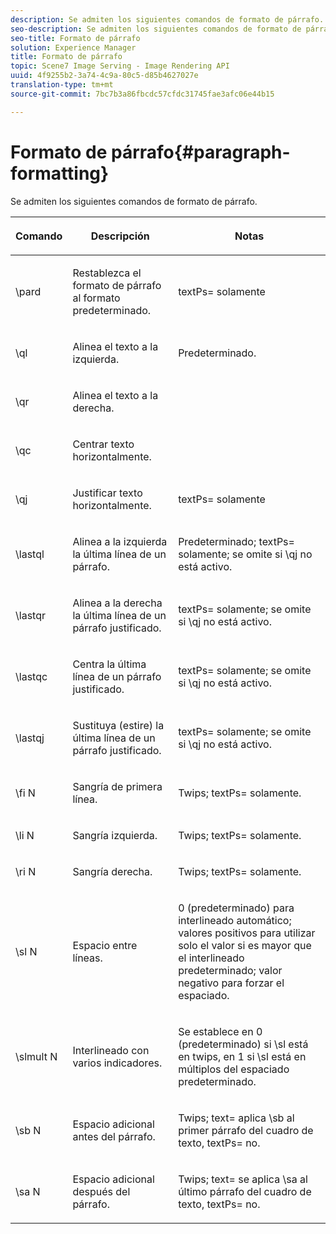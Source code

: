 ```yaml
---
description: Se admiten los siguientes comandos de formato de párrafo.
seo-description: Se admiten los siguientes comandos de formato de párrafo.
seo-title: Formato de párrafo
solution: Experience Manager
title: Formato de párrafo
topic: Scene7 Image Serving - Image Rendering API
uuid: 4f9255b2-3a74-4c9a-80c5-d85b4627027e
translation-type: tm+mt
source-git-commit: 7bc7b3a86fbcdc57cfdc31745fae3afc06e44b15

---
```



# Formato de párrafo{#paragraph-formatting}

Se admiten los siguientes comandos de formato de párrafo.

<table id="table_5DD044E1C0614A29A2413557DF57197D"> 
 <thead> 
  <tr> 
   <th class="entry"> <p>Comando </p> </th> 
   <th class="entry"> <p>Descripción </p> </th> 
   <th class="entry"> <p>Notas </p> </th> 
  </tr> 
 </thead>
 <tbody> 
  <tr> 
   <td> <span class="codeph"> \pard </span> </td> 
   <td> <p>Restablezca el formato de párrafo al formato predeterminado. </p> </td> 
   <td> <p> <span class="codeph"> textPs= </span> solamente </p> </td> 
  </tr> 
  <tr> 
   <td> <span class="codeph"> \ql </span> </td> 
   <td> <p>Alinea el texto a la izquierda. </p> </td> 
   <td> <p>Predeterminado. </p> </td> 
  </tr> 
  <tr> 
   <td> <span class="codeph"> \qr </span> </td> 
   <td> <p>Alinea el texto a la derecha. </p> </td> 
   <td> <p> </p> </td> 
  </tr> 
  <tr> 
   <td> <span class="codeph"> \qc </span> </td> 
   <td> <p>Centrar texto horizontalmente. </p> </td> 
   <td> <p> </p> </td> 
  </tr> 
  <tr> 
   <td> <span class="codeph"> \qj </span> </td> 
   <td> <p>Justificar texto horizontalmente. </p> </td> 
   <td> <p> <span class="codeph"> textPs= </span> solamente </p> </td> 
  </tr> 
  <tr> 
   <td> <span class="codeph"> \lastql </span> </td> 
   <td> <p>Alinea a la izquierda la última línea de un párrafo. </p> </td> 
   <td> <p>Predeterminado; <span class="codeph"> textPs= </span> solamente; se omite si <span class="codeph"> \qj no </span>está activo. </p> </td> 
  </tr> 
  <tr> 
   <td> <span class="codeph"> \lastqr </span> </td> 
   <td> <p>Alinea a la derecha la última línea de un párrafo justificado. </p> </td> 
   <td> <p> <span class="codeph"> textPs= </span> solamente; se omite si <span class="codeph"> \qj </span> no está activo. </p> </td> 
  </tr> 
  <tr> 
   <td> <span class="codeph"> \lastqc </span> </td> 
   <td> <p>Centra la última línea de un párrafo justificado. </p> </td> 
   <td> <p> <span class="codeph"> textPs= </span> solamente; se omite si <span class="codeph"> \qj no </span>está activo. </p> </td> 
  </tr> 
  <tr> 
   <td> <span class="codeph"> \lastqj </span> </td> 
   <td> <p>Sustituya (estire) la última línea de un párrafo justificado. </p> </td> 
   <td> <p> <span class="codeph"> textPs= </span> solamente; se omite si <span class="codeph"> \qj no </span>está activo. </p> </td> 
  </tr> 
  <tr> 
   <td> <span class="codeph"> \fi <span class="varname"> N </span></span> </td> 
   <td> <p>Sangría de primera línea. </p> </td> 
   <td> <p>Twips; <span class="codeph"> textPs= </span> solamente. </p> </td> 
  </tr> 
  <tr> 
   <td> <span class="codeph"> \li <span class="varname"> N </span></span> </td> 
   <td> <p>Sangría izquierda. </p> </td> 
   <td> <p>Twips; <span class="codeph"> textPs= </span> solamente. </p> </td> 
  </tr> 
  <tr> 
   <td> <span class="codeph"> \ri <span class="varname"> N </span></span> </td> 
   <td> <p>Sangría derecha. </p> </td> 
   <td> <p>Twips; <span class="codeph"> textPs= </span> solamente. </p> </td> 
  </tr> 
  <tr> 
   <td> <span class="codeph"> \sl <span class="varname"> N </span></span> </td> 
   <td> <p>Espacio entre líneas. </p> </td> 
   <td> <p>0 (predeterminado) para interlineado automático; valores positivos para utilizar solo el valor si es mayor que el interlineado predeterminado; valor negativo para forzar el espaciado. </p> </td> 
  </tr> 
  <tr> 
   <td> <span class="codeph"> \slmult <span class="varname"> N </span></span> </td> 
   <td> <p>Interlineado con varios indicadores. </p> </td> 
   <td> <p>Se establece en 0 (predeterminado) si <span class="codeph"> \sl </span> está en twips, en 1 si <span class="codeph"> \sl </span> está en múltiplos del espaciado predeterminado. </p> </td> 
  </tr> 
  <tr> 
   <td> <span class="codeph"> \sb <span class="varname"> N </span></span> </td> 
   <td> <p>Espacio adicional antes del párrafo. </p> </td> 
   <td> <p>Twips; <span class="codeph"> text= </span>aplica <span class="codeph"> \sb </span> al primer párrafo del cuadro de texto, <span class="codeph"> textPs= </span> no. </p> </td> 
  </tr> 
  <tr> 
   <td> <span class="codeph"> \sa <span class="varname"> N </span></span> </td> 
   <td> <p>Espacio adicional después del párrafo. </p> </td> 
   <td> <p>Twips; <span class="codeph"> text= </span> se aplica <span class="codeph"> \sa </span> al último párrafo del cuadro de texto, <span class="codeph"> textPs= </span> no. </p> </td> 
  </tr> 
 </tbody> 
</table>

